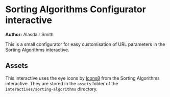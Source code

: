 # Sorting Algorithms Configurator interactive

**Author:** Alasdair Smith

This is a small configurator for easy customisation of URL parameters in the Sorting Algorithms interactive.

## Assets

This interactive uses the eye icons by [Icons8](https://icons8.com) from the Sorting Algorithms interactive.
They are stored in the `assets` folder of the `interactives/sorting-algorithms` directory.
